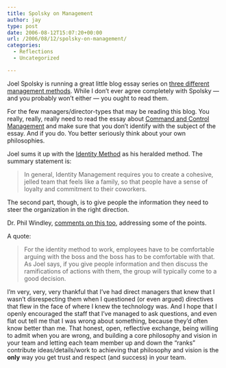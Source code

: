 ```yaml
---
title: Spolsky on Management
author: jay
type: post
date: 2006-08-12T15:07:20+00:00
url: /2006/08/12/spolsky-on-management/
categories:
  - Reflections
  - Uncategorized

---
```

Joel Spolsky is running a great little blog essay series on [three different management methods][1]. While I don’t ever agree completely with Spolsky — and you probably won’t either — you ought to read them.

For the few managers/director-types that may be reading this blog. You really, really, really need to read the essay about [Command and Control Management][2] and make sure that you don’t identify with the subject of the essay. And if you do. You better seriously think about your own philosophies.

Joel sums it up with the [Identity Method][3] as his heralded method. The summary statement is:

> In general, Identity Management requires you to create a cohesive, jelled team that feels like a family, so that people have a sense of loyalty and commitment to their coworkers.

The second part, though, is to give people the information they need to steer the organization in the right direction.

Dr. Phil Windley, [comments on this too][4], addressing some of the points.

A quote:

> For the identity method to work, employees have to be comfortable arguing with the boss and the boss has to be comfortable with that. As Joel says, if you give people information and then discuss the ramifications of actions with them, the group will typically come to a good decision.

I’m very, very, very thankful that I’ve had direct managers that knew that I wasn’t disrespecting them when I questioned (or even argued) directives that flew in the face of where I knew the technology was. And I hope that I openly encouraged the staff that I’ve managed to ask questions, and even flat out tell me that I was wrong about something, because they’d often know better than me. That honest, open, reflective exchange, being willing to admit when you are wrong, and building a core philosophy and vision in your team and letting each team member up and down the “ranks” contribute ideas/details/work to achieving that philosophy and vision is the **only** way you get trust and respect (and success) in your team.

 [1]: http://www.joelonsoftware.com/items/2006/08/07.html
 [2]: http://www.joelonsoftware.com/items/2006/08/08.html
 [3]: http://www.joelonsoftware.com/items/2006/08/10.html
 [4]: http://www.windley.com/archives/2006/08/management_by_the_identity_method.shtml
